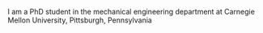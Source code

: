 I am a PhD student in the mechanical engineering department at Carnegie Mellon University, Pittsburgh, Pennsylvania
